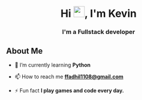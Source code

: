 <h1 align="center">Hi <img src="https://raw.githubusercontent.com/MartinHeinz/MartinHeinz/master/wave.gif" height="30px">, I'm Kevin</h1>
<h3 align="center">I'm a Fullstack developer</h3>


## About Me


- 🌱 I’m currently learning **Python**

- 📫 How to reach me **ffadhil1108@gmail.com**

- ⚡ Fun fact **I play games and code every day.**

